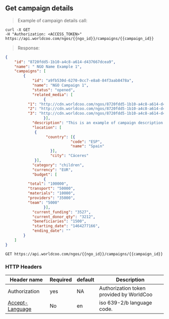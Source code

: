 ## Get campaign details

> Example of campaign details call:

```shell
curl -X GET
-H "Authorization: <ACCESS_TOKEN>"
https://api.worldcoo.com/ngos/{{ngo_id}}/campaigns/{{campaign_id}}
```

> Response:

```json
{
    "id": "8720fdd5-1b10-a4c8-a614-d437667dcea9",
    "name": " NGO Name Example 1",
    "campaigns": [
        {
            "id": "a9fb530d-6270-0cc7-e8a8-84f3aab8478a",
            "name": "NGO Campaign 1",
            "status": "opened",
            "related_media": [
                 {
	      "1": "http://cdn.worldcoo.com/ngos/8720fdd5-1b10-a4c8-a614-d437667dcea9/campaign/a9fb530d-6270-0cc7-e8a8-84f3aab8478a/1.png",
	      "2": "http://cdn.worldcoo.com/ngos/8720fdd5-1b10-a4c8-a614-d437667dcea9/campaign/ a9fb530d-6270-0cc7-e8a8-84f3aab8478a/2.png",
	      "3": "http://cdn.worldcoo.com/ngos/8720fdd5-1b10-a4c8-a614-d437667dcea9/campaign/ a9fb530d-6270-0cc7-e8a8-84f3aab8478a/3.png "
                 }],
            "description": "This is an example of campaign description.",
			"location": [
			 {
			      "country": [{
		           	         "code": "ESP",
		                     "name": "Spain"
		       	    }],
		       	    "city": "Cáceres"
			 }],
            "category": "children",
            "currency": "EUR",
            "budget": [
                 {
	      "total": "100000",
	      "transport": "50000",
	      "materials": "10000",
	      "providers": "35000",
	      "team": "5000"
                 }],
            "current_funding": "3527",
            "current_donor_qty": "3212",
            "beneficiaries": "1500",
            "starting_date": "1464277166",
            "ending_date": ""
        }
    ]
}
```

`GET https://api.worldcoo.com/ngos/{{ngo_id}}/campaigns/{{campaign_id}}`

### HTTP Headers

Header name | Required | default | Description
---------- | ------- | ------- | -------
Authorization | yes | NA | Authorization token provided by WorldCoo
[Accept-Language](https://www.w3.org/Protocols/rfc2616/rfc2616-sec14.html#sec14.4) | No | en | iso 639-2/b language code.